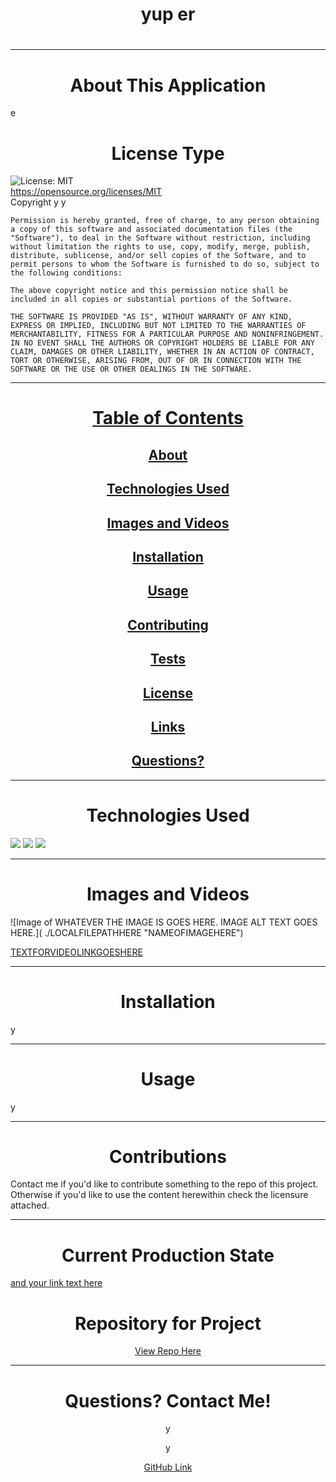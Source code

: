 <h1 align="center" id="top"> yup er</h1>
  <h1 align="center"></h1>
  
  ---
  
  <h1 align="center" id="about">About This Application</h1>
  
  e

  <h1 align="center" id="license">License Type</h1>


  ![License: MIT](https://img.shields.io/badge/License-MIT-yellow.svg)
  <br>
  https://opensource.org/licenses/MIT
  <br>
  Copyright y y 

    Permission is hereby granted, free of charge, to any person obtaining a copy of this software and associated documentation files (the "Software"), to deal in the Software without restriction, including without limitation the rights to use, copy, modify, merge, publish, distribute, sublicense, and/or sell copies of the Software, and to permit persons to whom the Software is furnished to do so, subject to the following conditions:
    
    The above copyright notice and this permission notice shall be included in all copies or substantial portions of the Software.
    
    THE SOFTWARE IS PROVIDED "AS IS", WITHOUT WARRANTY OF ANY KIND, EXPRESS OR IMPLIED, INCLUDING BUT NOT LIMITED TO THE WARRANTIES OF MERCHANTABILITY, FITNESS FOR A PARTICULAR PURPOSE AND NONINFRINGEMENT. IN NO EVENT SHALL THE AUTHORS OR COPYRIGHT HOLDERS BE LIABLE FOR ANY CLAIM, DAMAGES OR OTHER LIABILITY, WHETHER IN AN ACTION OF CONTRACT, TORT OR OTHERWISE, ARISING FROM, OUT OF OR IN CONNECTION WITH THE SOFTWARE OR THE USE OR OTHER DEALINGS IN THE SOFTWARE.
  
  ---
  
  <h1 align="center"><a href="#top">Table of Contents</a></h1>
  <h2 align="center"><a href="#about">About</a></h2>
  <h2 align="center"><a href="#technologies">Technologies Used</a></h2>
  <h2 align="center"><a href="#images">Images and Videos</a></h2>
  <h2 align="center"><a href="#installation">Installation</a></h2>
  <h2 align="center"><a href="#usage">Usage</a></h2>
  <h2 align="center"><a href="#contributing">Contributing</a></h2>
  <h2 align="center"><a href="#tests">Tests</a></h2>
  <h2 align="center"><a href="#license">License</a></h2>
  <h2 align="center"><a href="#current">Links</a></h2>
  <h2 align="center"><a href="#questions">Questions?</a></h2>
  
  ---
  
  <h1 align="center" id="technologies">Technologies Used</h1>
  
  <img src="https://img.shields.io/badge/HTML-orange"/> 

  <img src="https://img.shields.io/badge/CSS-blue"/> 

  <img src="https://img.shields.io/badge/JavaScript-red"/>
  
  ---
  
  <h1 align="center" id="images">Images and Videos</h1>
  
  <p>![Image of WHATEVER THE IMAGE IS GOES HERE. IMAGE ALT TEXT GOES HERE.]( ./LOCALFILEPATHHERE "NAMEOFIMAGEHERE")</p>
  
  <a href="VIDEOURLGOESHERE">TEXTFORVIDEOLINKGOESHERE</a>
  
  ---
  
  <h1 align="center" id="installation">Installation</h1>
  
  y
  
  ---
  
  <h1 align="center" id="usage">Usage</h1>
  
  y
  
  ---
  
  <h1 align="center" id="contributions">Contributions</h1>
  
  Contact me if you'd like to contribute something to the repo of this project. Otherwise if you'd like to use the content herewithin check the licensure attached.
  
  ---
  
  <h1 align="center"id="current">Current Production State</h1>
  
  <a href="PUT YOUR URL HERE">and your link text here</a>
  
  <h1 align="center">Repository for Project</h1>
  
  <p align="center"><a href="y">View Repo Here</a></p>
  
  ---
  
  <h1 align="center" id="questions">Questions? Contact Me!</h1>
  
  <p align="center">y</p>
  <p align="center">y</p>
  <p align="center"><a href="https://github.com/y" >GitHub Link</a></p>
